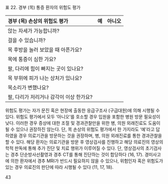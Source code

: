 표 22. 경부 (목) 통증 환자의 위험도 평가

| 경부 (목) 손상의 위험도 평가                 | 예 | 아니오 |
| :------------------------------------------- | -- | ------ |
| 앉는 자세가 가능합니까?                      |    |        |
| 걸을 수 있습니까?                            |    |        |
| 목 후방을 눌러 보았을 때 아픈가요?           |    |        |
| 목에 통증이 심한 가요?                       |    |        |
| 팔, 다리에 힘이 빠지는 곳이 있나요?          |    |        |
| 목 부위에 피가 나는 상처가 있나요?           |    |        |
| 목소리가 변했나요?                           |    |        |
| 팔, 다리가 저리거나 감각이 이상 한가요?      |    |        |

위험도 평가는 자가 문진 혹은 현장에 출동한 응급구조사 (구급대원)에 의해 시행될 수 있다. 위험도 평가에서 모두 ‘아니오’를 호소할 경우 입원을 포함한 병원 방문 필요성이 낮다. 이러한 경우 증상에 대한 조절 및 경과관찰만을 위한 병, 의원 외래진료도 도움이 될 수 있으나 권장하진 않는다. 단, 목 손상의 위험도 평가에서 한 가지라도 ‘예’라고 답하였을 경우 의료기관을 방문하는 것을 권장하며, 병, 의원 외래진료를 통한 경과관찰을 할 수 있다. 해당 환자는 의료기관을 방문 후 영상검사를 진행하고 해당 의료진의 영상의학적 판독에 통해 추가 진단 및 치료 행위가 이루어질 수 있다. 단, 영상검사의 초기검사는 경추 단순방사선촬영과 경추 CT를 통해 진단하는 것이 합당하다 (16, 17). 경미사고에 의한 환자에서 경추 MRI가 반드시 필요하지 않을 수 있으나, 위험인자 혹은 위험도가 있는 경우 의료진의 판단에 따라 시행될 수 있다 (11, 17, 18).

<PAGE>43